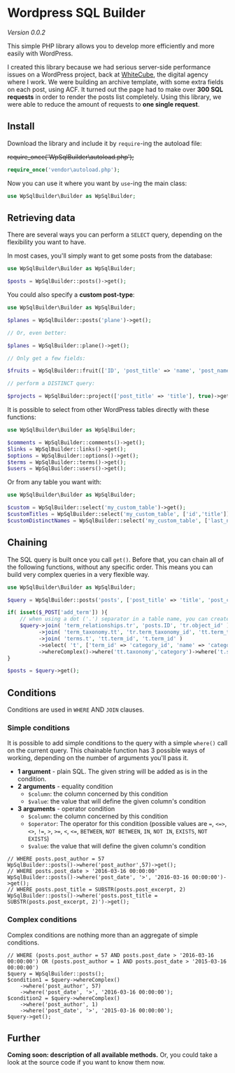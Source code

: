# Wordpress SQL Builder

*Version 0.0.2*

This simple PHP library allows you to develop more efficiently and more easily with WordPress.

I created this library because we had serious server-side performance issues on a WordPress project, back at [WhiteCube](http://www.whitecube.be/), the digital agency where I work. We were building an archive template, with some extra fields on each post, using ACF. It turned out the page had to make over **300 SQL requests** in order to render the posts list completely. Using this library, we were able to reduce the amount of requests to **one single request**.

## Install

Download the library and include it by `require`-ing the autoload file:

~~require_once('WpSqlBuilder\autoload.php');~~
```php
require_once('vendor\autoload.php');
```

Now you can use it where you want by `use`-ing the main class:

```php
use WpSqlBuilder\Builder as WpSqlBuilder;
```

## Retrieving data

There are several ways you can perform a `SELECT` query, depending on the flexibility you want to have.

In most cases, you'll simply want to get some posts from the database:

```php
use WpSqlBuilder\Builder as WpSqlBuilder;

$posts = WpSqlBuilder::posts()->get();
```

You could also specify a **custom post-type**:

```php
use WpSqlBuilder\Builder as WpSqlBuilder;

$planes = WpSqlBuilder::posts('plane')->get();

// Or, even better:

$planes = WpSqlBuilder::plane()->get();

// Only get a few fields:

$fruits = WpSqlBuilder::fruit(['ID', 'post_title' => 'name', 'post_name' => 'slug'])->get();

// perform a DISTINCT query:

$projects = WpSqlBuilder::project(['post_title' => 'title'], true)->get();
```

It is possible to select from other WordPress tables directly with these functions:

```php
use WpSqlBuilder\Builder as WpSqlBuilder;

$comments = WpSqlBuilder::comments()->get();
$links = WpSqlBuilder::links()->get();
$options = WpSqlBuilder::options()->get();
$terms = WpSqlBuilder::terms()->get();
$users = WpSqlBuilder::users()->get();
```

Or from any table you want with:

```php
use WpSqlBuilder\Builder as WpSqlBuilder;

$custom = WpSqlBuilder::select('my_custom_table')->get();
$customTitles = WpSqlBuilder::select('my_custom_table', ['id','title'])->get();
$customDistinctNames = WpSqlBuilder::select('my_custom_table', ['last_name' => 'name'], true)->get();
```

## Chaining

The SQL query is built once you call `get()`. Before that, you can chain all of the following functions, without any specific order. This means you can build very complex queries in a very flexible way.

```php
use WpSqlBuilder\Builder as WpSqlBuilder;

$query = WpSqlBuilder::posts('posts', ['post_title' => 'title', 'post_content' => 'content'])->where('ID','in',[12,25,34,57])->where('post_status','publish')->groupBy('ID');

if( isset($_POST['add_term']) ){
	// when using a dot ('.') separator in a table name, you can create an alias for the table, and use it everywhere afterwards.
	$query->join( 'term_relationships.tr', 'posts.ID', 'tr.object_id' )
    	  ->join( 'term_taxonomy.tt', 'tr.term_taxonomy_id', 'tt.term_taxonomy_id' )
          ->join( 'terms.t', 'tt.term_id', 't.term_id' )
          ->select( 't', ['term_id' => 'category_id', 'name' => 'category_name', 'slug' => 'category_slug'] )
		  ->whereComplex()->where('tt.taxonomy','category')->where('t.slug','like', $_POST['add_term'] .'%');
}

$posts = $query->get();
```

## Conditions

Conditions are used in `WHERE` AND `JOIN` clauses.

### Simple conditions

It is possible to add simple conditions to the query with a simple `where()` call on the current query. This chainable function has 3 possible ways of working, depending on the number of arguments you'll pass it.

- **1 argument** - plain SQL. The given string will be added as is in the condition.
- **2 arguments** - equality condition
    - `$column`: the column concerned by this condition
    - `$value`: the value that will define the given column's condition
- **3 arguments** - operator condition
    - `$column`: the column concerned by this condition
    - `$operator`: The operator for this condition (possible values are `=`, `<=>`, `<>`, `!=`, `>`, `>=`, `<`, `<=`, `BETWEEN`, `NOT BETWEEN`, `IN`, `NOT IN`, `EXISTS`, `NOT EXISTS`)
    - `$value`: the value that will define the given column's condition

```
// WHERE posts.post_author = 57
WpSqlBuilder::posts()->where('post_author',57)->get();
// WHERE posts.post_date > '2016-03-16 00:00:00'
WpSqlBuilder::posts()->where('post_date', '>', '2016-03-16 00:00:00')->get();
// WHERE posts.post_title = SUBSTR(posts.post_excerpt, 2)
WpSqlBuilder::posts()->where('posts.post_title = SUBSTR(posts.post_excerpt, 2)')->get();
```

### Complex conditions

Complex conditions are nothing more than an aggregate of simple conditions.

```
// WHERE (posts.post_author = 57 AND posts.post_date > '2016-03-16 00:00:00') OR (posts.post_author = 1 AND posts.post_date > '2015-03-16 00:00:00')
$query = WpSqlBuilder::posts();
$condition1 = $query->whereComplex()
    ->where('post_author', 57)
    ->where('post_date', '>', '2016-03-16 00:00:00');
$condition2 = $query->whereComplex()
    ->where('post_author', 1)
    ->where('post_date', '>', '2015-03-16 00:00:00');
$query->get();
```

## Further

**Coming soon: description of all available methods.** Or, you could take a look at the source code if you want to know them now.
